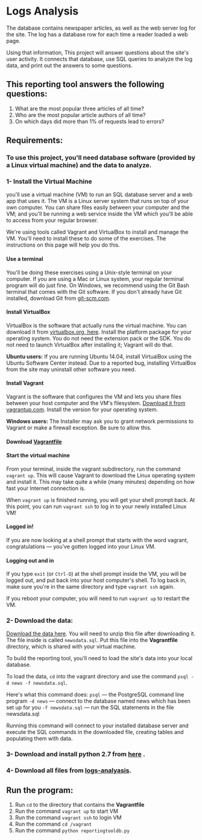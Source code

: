# Logs Analysis

The database contains newspaper articles, as well as the web server log for the site. The log has a database row for each time a reader loaded a web page.

Using that information, This project will answer questions about the site's user activity.
It connects that database, use SQL queries to analyze the log data, and print out the answers to some questions.


## This reporting tool answers the following questions:

1. What are the most popular three articles of all time?
2. Who are the most popular article authors of all time?
3. On which days did more than 1% of requests lead to errors?


## Requirements:

### To use this project, you'll need database software (provided by a Linux virtual machine) and the data to analyze.

### 1- Install the Virtual Machine

you'll use a virtual machine (VM) to run an SQL database server and a web app that uses it. The VM is a Linux server system that runs on top of your own computer. You can share files easily between your computer and the VM; and you'll be running a web service inside the VM which you'll be able to access from your regular browser.

We're using tools called Vagrant and VirtualBox to install and manage the VM. You'll need to install these to do some of the exercises. The instructions on this page will help you do this.

  #### Use a terminal
    
  You'll be doing these exercises using a Unix-style terminal on your computer. If you are using a Mac or Linux system,         your regular terminal program will do just fine. On Windows, we recommend using the Git Bash terminal that comes with the     Git software. If you don't already have Git installed, download Git from [git-scm.com](https://git-scm.com/downloads).

  #### Install VirtualBox
  
  VirtualBox is the software that actually runs the virtual machine. You can download it from
  [virtualbox.org, here](https://www.virtualbox.org/wiki/Download_Old_Builds_5_1). Install the platform package for your       operating system. You do not   need the extension pack or the SDK. You do not need to launch VirtualBox after installing     it; Vagrant will do that.
  
  **Ubuntu users:** If you are running Ubuntu 14.04, install VirtualBox using the Ubuntu Software Center instead. Due to a     reported bug, installing VirtualBox from the site may uninstall other software you need.
  
  #### Install Vagrant
  
  Vagrant is the software that configures the VM and lets you share files between your host computer and the VM's filesystem.   [Download it from vagrantup.com](https://www.vagrantup.com/downloads.html). Install the version for your operating system.

  **Windows users:** The Installer may ask you to grant network permissions to Vagrant or make a firewall exception. Be sure   to allow this.
  
  #### Download [Vagrantfile](https://github.com/DoaaMakhlouf/logs-analysis/blob/master/Vagrantfile) 

  #### Start the virtual machine
  
  From your terminal, inside the vagrant subdirectory, run the command `vagrant up`. This will cause Vagrant to download the   Linux operating system and install it. This may take quite a while (many minutes) depending on how fast your Internet         connection is.

  When `vagrant up` is finished running, you will get your shell prompt back. At this point, you can run `vagrant ssh` to log   in to your newly installed Linux VM!
  
  #### Logged in!
  
  If you are now looking at a shell prompt that starts with the word vagrant, congratulations — you've gotten logged into       your Linux VM.
  
  #### Logging out and in
  
  If you type `exit` (or `Ctrl-D`) at the shell prompt inside the VM, you will be logged out, and put back into your host         computer's shell. To log back in, make sure you're in the same directory and type `vagrant ssh` again.

  If you reboot your computer, you will need to run `vagrant up` to restart the VM.
  
### 2- Download the data:

[Download the data here](https://d17h27t6h515a5.cloudfront.net/topher/2016/August/57b5f748_newsdata/newsdata.zip). You will need to unzip this file after downloading it. The file inside is called `newsdata.sql`. Put this file into the **Vagrantfile** directory, which is shared with your virtual machine.

To build the reporting tool, you'll need to load the site's data into your local database.

To load the data, `cd` into the vagrant directory and use the command `psql -d news -f newsdata.sql`.

Here's what this command does:
`psql` — the PostgreSQL command line program
`-d news` — connect to the database named news which has been set up for you
`-f newsdata.sql` — run the SQL statements in the file newsdata.sql

Running this command will connect to your installed database server and execute the SQL commands in the downloaded file, creating tables and populating them with data.

### 3- Download and install python 2.7 from [here](https://www.python.org/downloads/) .

### 4- Download all files from [logs-analyasis](https://github.com/DoaaMakhlouf/logs-analysis).


## Run the program:

1. Run `cd` to the directory that contains the **Vagrantfile**
2. Run the command `vagrant up` to start VM
3. Run the command `vagrant ssh` to login VM
4. Run the command `cd /vagrant`
5. Run the command `python reportingtooldb.py`

